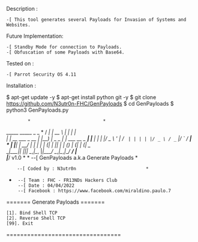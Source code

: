 Description :

    -[ This tool generates several Payloads for Invasion of Systems and Websites.

Future Implementation:

    -[ Standby Mode for connection to Payloads.
    -[ Obfuscation of some Payloads with Base64.

Tested on :

    -[ Parrot Security OS 4.11


Installation :

$ apt-get update -y
$ apt-get install python git -y
$ git clone https://github.com/N3utr0n-FHC/GenPayloads
$ cd GenPayloads
$ python3 GenPayloads.py


			*							*
  _____            _____            _                 _     *
 / ____|          |  __ \          | |               | |    
| |  __  ___ _ __ | |__) |_ _ _   _| | ___   __ _  __| |___ 
| | |_ |/ _ \ '_ \|  ___/ _` | | | | |/ _ \ / _` |/ _` / __|		*
| |__| |  __/ | | | |  | (_| | |_| | | (_) | (_| | (_| \__ \
 \_____|\___|_| |_|_|   \__,_|\__, |_|\___/ \__,_|\__,_|___/
                               __/ |                        
                              |___/       				v1.0 *
*
    --[ GenPayloads a.k.a Generate Payloads 	*

    	--[ Coded by : N3utr0n							*
 *    	--[ Team : FHC - FR13NDs Hackers Club
    	--[ Date : 04/04/2022
    	--[ Facebook : https://www.facebook.com/miraldino.paulo.7

			
  ======= Generate Payloads =======

	[1]. Bind Shell TCP
	[2]. Reverse Shell TCP
	[99]. Exit

  =================================
		
[genpayloads]:$ 

